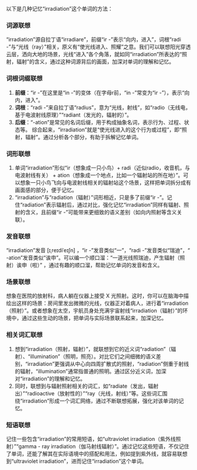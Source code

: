 以下是几种记忆“irradiation”这个单词的方法：

### 词源联想
“irradiation”源自拉丁语“irradiare”，前缀“ir -”表示“向内，进入”，词根“radi -”与“光线（ray）”相关，原义有“使光线进入、照耀”之意。我们可以联想阳光穿透云层，洒向大地的场景，光线“进入”各个角落，就如同“irradiation”所表达的“照射，辐射”的含义，通过这种词源背后的画面，加深对单词的理解和记忆。

### 词根词缀联想
1. **前缀**：“ir -”在这里是“in -”的变体（在字母r前，“in -”常变为“ir -”），表示“向内，进入”。
2. **词根**：“radi -”来自拉丁语“radius”，意为“光线，射线”，如“radio（无线电，基于电波射线原理）”“radiant（发光的，辐射的）”。
3. **后缀**：“-ation”是常见的名词后缀，用于构成抽象名词，表示行为、过程、状态等。
综合起来，“irradiation”就是“使光线进入的这个行为或过程”，即“照射，辐射”。通过分析各个部分，有助于拆解记忆单词。

### 词形联想
1. 单词“irradiation”形似“ir（想象成一只小鸟）+ radi（近似radio，收音机，与电波射线有关） + ation（想象成一个地点，比如一个辐射站的所在地）”。可以想象一只小鸟飞向与电波射线相关的辐射站这个场景，这样把单词拆分成有画面感的部分，便于记忆。
2. “irradiation”与“radiation（辐射）”词形相近，只是多了前缀“ir -”。记住“radiation”表示辐射后，通过对比，强化记忆“irradiation”同样有辐射、照射的含义，且前缀“ir -”可能带来更细致的语义差别（如向内照射等含义关联）。

### 发音联想
“irradiation”发音 [ɪˌreɪdiˈeɪʃn] ，“ir -”发音类似“一”，“radi -”发音类似“瑞迪”，“ -ation”发音类似“诶申”。可以编一个顺口溜：“一道光线照瑞迪，产生辐射（照射）诶申（啦）” ，通过有趣的顺口溜，帮助记忆单词的发音和含义。

### 场景联想
想象在医院的放射科，病人躺在仪器上接受 X 光照射。这时，你可以在脑海中描绘出这样的场景：房间里发出微微的光线，仪器正对着病人，进行着“irradiation（照射）”。或者想象在太空，宇航员身处充满宇宙射线“irradiation（辐射）”的环境中，通过这些生动的场景，把单词与实际场景联系起来，加深记忆。

### 相关词汇联想
1. 想到“irradiation（照射，辐射）”，就联想到它的近义词“radiation”（辐射）、“illumination”（照明，照亮）。对比它们之间细微的语义差别，“irradiation”更强调从中心向四周扩散式的照射，“radiation”侧重于射线的辐射，“illumination”通常指普通的照明。通过区分近义词，加深对“irradiation”的理解和记忆。
2. 同时，联想到与辐射照射相关的词汇，如“radiate（发出，辐射出）”“radioactive（放射性的）”“ray（光线，射线）”等。这些词汇围绕“irradiation”形成一个词汇网络，通过不断联想拓展，强化对该单词的记忆。

### 短语联想
记住一些包含“irradiation”的常用短语，如“ultraviolet irradiation（紫外线照射）”“gamma - ray irradiation（伽马射线辐射）”。通过记忆这些短语，不仅记住了单词，还能了解其在实际语境中的搭配和用法，例如提到紫外线，就容易联想到“ultraviolet irradiation”，进而记住“irradiation”这个单词。 